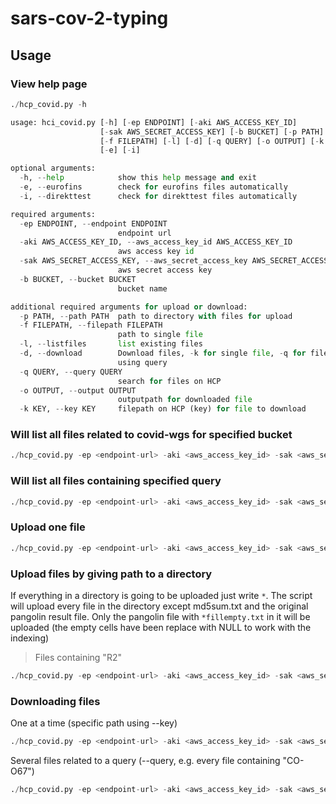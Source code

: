 # sars-cov-2-typing

## Usage

### View help page

```python
./hcp_covid.py -h
```

```python
usage: hci_covid.py [-h] [-ep ENDPOINT] [-aki AWS_ACCESS_KEY_ID]
                    [-sak AWS_SECRET_ACCESS_KEY] [-b BUCKET] [-p PATH]
                    [-f FILEPATH] [-l] [-d] [-q QUERY] [-o OUTPUT] [-k KEY]
                    [-e] [-i]

optional arguments:
  -h, --help            show this help message and exit
  -e, --eurofins        check for eurofins files automatically
  -i, --direkttest      check for direkttest files automatically

required arguments:
  -ep ENDPOINT, --endpoint ENDPOINT
                        endpoint url
  -aki AWS_ACCESS_KEY_ID, --aws_access_key_id AWS_ACCESS_KEY_ID
                        aws access key id
  -sak AWS_SECRET_ACCESS_KEY, --aws_secret_access_key AWS_SECRET_ACCESS_KEY
                        aws secret access key
  -b BUCKET, --bucket BUCKET
                        bucket name

additional required arguments for upload or download:
  -p PATH, --path PATH  path to directory with files for upload
  -f FILEPATH, --filepath FILEPATH
                        path to single file
  -l, --listfiles       list existing files
  -d, --download        Download files, -k for single file, -q for files found
                        using query
  -q QUERY, --query QUERY
                        search for files on HCP
  -o OUTPUT, --output OUTPUT
                        outputpath for downloaded file
  -k KEY, --key KEY     filepath on HCP (key) for file to download

```

### Will list all files related to covid-wgs for specified bucket

```python
./hcp_covid.py -ep <endpoint-url> -aki <aws_access_key_id> -sak <aws_secret_access_key> -b orebro --listfiles
```

### Will list all files containing specified query

```python
./hcp_covid.py -ep <endpoint-url> -aki <aws_access_key_id> -sak <aws_secret_access_key> -b goteborg -q <query>
```

### Upload one file

```python
./hcp_covid.py -ep <endpoint-url> -aki <aws_access_key_id> -sak <aws_secret_access_key> -b <bucketname> -f <single-file>
```

### Upload files by giving path to a directory 

If everything in a directory is going to be uploaded just write `*`. The script will upload every file in the directory except md5sum.txt and the original pangolin result file. Only the pangolin file with `*fillempty.txt` in it will be uploaded (the empty cells have been replace with NULL to work with the indexing)

> Files containing "R2"
```python
./hcp_covid.py -ep <endpoint-url> -aki <aws_access_key_id> -sak <aws_secret_access_key> -b <bucketname> -p "path/to/files*R2*"
```

### Downloading files
One at a time (specific path using --key)

```python
./hcp_covid.py -ep <endpoint-url> -aki <aws_access_key_id> -sak <aws_secret_access_key> -b <bucketname> -k <filename on HCP> -o <path/to/outputdir> --download
```

Several files related to a query (--query, e.g. every file containing "CO-O67")

```python
./hcp_covid.py -ep <endpoint-url> -aki <aws_access_key_id> -sak <aws_secret_access_key> -b <bucketname> -q <query> -o <path/to/outputdir> --download
```
